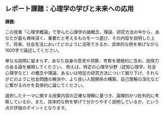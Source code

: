 ## レポート課題：心理学の学びと未来への応用

**課題:**

この授業「心理学概論」で学んだ心理学の諸概念、理論、研究方法の中から、あなたが最も興味深く、重要だと考えるものを一つ選び、その内容を説明した上で、将来、社会生活においてどのように活用できるか、具体的な例を挙げながら1600字で論述してください。

単なる説明に留まらず、あなた自身の意見や洞察、考察を積極的に含め、説得力のある論を展開してください。  例えば、特定の心理学分野（認知心理学、社会心理学など）の概念や理論、あるいは特定の研究方法について掘り下げ、それらがどのように社会問題の解決や、より良い人間関係の構築、自己理解の深化などに繋がるのかを具体的に論じてください。  

選択したテーマに関する授業内容の正確な理解に基づき、論理的かつ批判的に考察しているか、また、具体的な例を挙げて分かりやすく説明しているか、という点が評価のポイントとなります。


